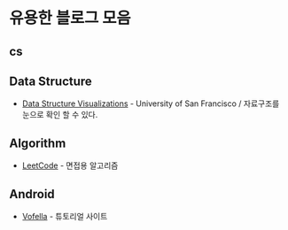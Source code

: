 # 유용한 블로그 모음

## cs   



## Data Structure
* [Data Structure Visualizations](https://www.cs.usfca.edu/~galles/visualization/Algorithms.html) - University of San Francisco / 자료구조를 눈으로 확인 할 수 있다.  


## Algorithm
* [LeetCode](https://leetcode.com/) - 면접용 알고리즘  



## Android
* [Vofella](http://www.vogella.com/) - 튜토리얼 사이트
